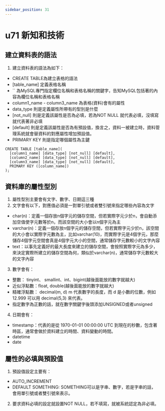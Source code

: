 ```yaml
---
sidebar_position: 31
---
```


# u71 新知和技術 

## 建立資料表的語法
1. 建立資料表的語法為如下：
  - CREATE TABLE為建立表格的語法
  - \[table_name\] 定義表格名稱
  - `` 為MySQL專門指定欄位名稱和表格名稱的關鍵字，告知MySQL包括著的內容為欄位名稱和表格名稱
  - column1_name - column3_name 為表格(資料)會有的屬性
  - data_type 則是定義屬性所帶有的型別是什麼
  - \[not_null\] 則是定義該屬性是否為必填，若為NOT NULL 就代表必填，沒填寫就代表著非必填
  - \[default\] 則是定義該屬性是否為有預設值，換言之，資料一被建立時，資料管理系統就會替資料的對應屬性增加預設值。
  - PRIMARY KEY 則是指定哪個屬性為主鍵
```
CREATE TABLE [table_name](
  [column1_name] [data_type] [not_null] [default],
  [column2_name] [data_type] [not_null] [default],
  [column3_name] [data_type] [not_null] [default],
  PRIMARY KEY ([column_name])
);
```

## 資料庫的屬性型別
1. 屬性型別主要會有文字、數字、日期這三種
2. 文字會有以下，對應值必須是一對單引號或者雙引號來指定哪些內容為文字
  - char(n)：定義一個存放n個字元的儲存空間，但若實際字元少於n，會自動添加空值使字元數等於n，而該空間的大小會以n個字元為主
  - varchar(n)：定義一個存放n個字元的儲存空間，但若實際字元少於n，該空間的大小會以實際字元數為主，比如varchar(10)，而實際字元是4個字元，那麼儲存4個字元空間會真是4個字元大小的空間，通常儲存字元數較小的文字內容
  - text：以事先定義好的最大長度來建立的儲存空間，會按照實際字元為多少，來決定實際所建立的儲存空間為何，類似於varchar(n)，通常儲存字元數較大的文字內容

3. 數字會有：
  - 整數： tinyint、 smallint、int、bigint(越後面能放的數字就越大) 
  - 近似浮點數：float, double(越後面能放的數字就越大) 
  - 精確浮點數： decimal(m, d) m 代表數字的長度，而 d 是小數的位數，例如 12.999 可以用 decimal(5,3) 來代表。
  - 指定數字為正數的話，就在數字關鍵字後頭添加UNSIGNED或者unsigned
4. 日期會有：
  - timestamp：代表的是從 1970-01-01 00:00:00 UTC 到現在的秒數，包含著時區，通常會做於資料建立的時間、資料變動的時間。
  - datetime
  - date


## 屬性的必填與預設值
1. 預設值設定主要有：
  - AUTO_INCREMENT
  - DEFAULT SOMETHING: SOMETHING可以是字串、數字，若是字串的話，會用單引號或者雙引號來表示。
2. 要求資料必填的設定就設置NOT NULL，若不填寫，就被系統認定為非必填。